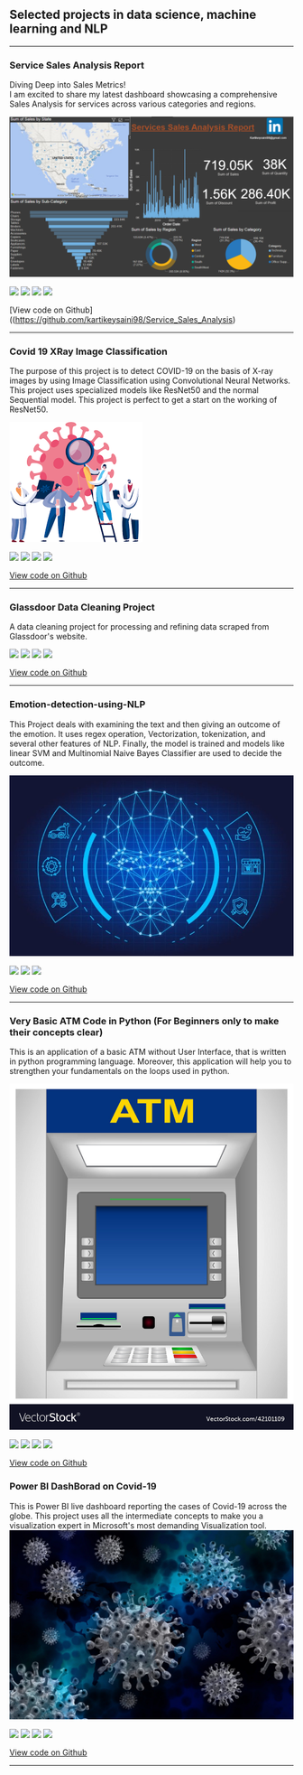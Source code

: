 ## Selected projects in data science, machine learning and NLP

---

### Service Sales Analysis Report

Diving Deep into Sales Metrics! <br>
I am excited to share my latest dashboard showcasing a comprehensive Sales Analysis for services across various categories and regions. <br>

<img src="images/Power_Bi.PNG?raw=true"/>

[![](https://img.shields.io/badge/Python-white?logo=Python)](#) [![](https://img.shields.io/badge/Jupyter-white?logo=Jupyter)](#) [![](https://img.shields.io/badge/PyTorch-white?logo=pytorch)](#) [![](https://img.shields.io/badge/numpy-white)](#)

[View code on Github]((https://github.com/kartikeysaini98/Service_Sales_Analysis)

---

### Covid 19 XRay Image Classification

The purpose of this project is to detect COVID-19 on the basis of X-ray images by using Image Classification using Convolutional Neural Networks. This project uses specialized models like ResNet50 and the normal Sequential model. This project is perfect to get a start on the working of ResNet50. <br>

<img src="images/project1.png?raw=true" />

[![](https://img.shields.io/badge/Python-white?logo=Python)](#) [![](https://img.shields.io/badge/Jupyter-white?logo=Jupyter)](#) [![](https://img.shields.io/badge/PyTorch-white?logo=pytorch)](#) [![](https://img.shields.io/badge/numpy-white)](#)

[View code on Github](https://github.com/kartikeysaini98/Covid-19-XRay-Image-Classification)

---

### Glassdoor Data Cleaning Project

A data cleaning project for processing and refining data scraped from Glassdoor's website.


[![](https://img.shields.io/badge/Python-white?logo=Python)](#) [![](https://img.shields.io/badge/Jupyter-white?logo=Jupyter)](#) [![](https://img.shields.io/badge/pandas-blue)](#) [![](https://img.shields.io/badge/numpy-white)](#)

[View code on Github](https://github.com/kartikeysaini98/Glassdoor-Data-Cleaning)

---

### Emotion-detection-using-NLP

This Project deals with examining the text and then giving an outcome of the emotion. It uses regex operation, Vectorization, tokenization, and several other features of NLP. Finally, the model is trained and models like linear SVM and Multinomial Naive Bayes Classifier are used to decide the outcome.

<img src="images/project3.jpg?raw=true"/>


[![](https://img.shields.io/badge/sql-blue)](#) [![](https://img.shields.io/badge/noteable-blue)](#) [![](https://img.shields.io/badge/RDBMS-blue)](#) 

[View code on Github](https://github.com/kartikeysaini98/Emotion-detection-using-NLP)

---

### Very Basic ATM Code in Python (For Beginners only to make their concepts clear)

This is an application of a basic ATM without User Interface, that is written in python programming language. Moreover, this application will help you to strengthen your fundamentals on the loops used in python.

<img src="images/project4.jpg?raw=true" />

[![](https://img.shields.io/badge/Python-white?logo=Python)](#) [![](https://img.shields.io/badge/Jupyter-white?logo=Jupyter)](#) [![](https://img.shields.io/badge/pandas-blue)](#) [![](https://img.shields.io/badge/numpy-white)](#) 

[View code on Github](https://github.com/kartikeysaini98/Basic-ATM)

### Power BI DashBorad on Covid-19

This is Power BI live dashboard reporting the cases of Covid-19 across the globe. This project uses all the intermediate concepts to make you a visualization expert in Microsoft's most demanding Visualization tool.
<img src="images/project5.jpg?raw=true" />

[![](https://img.shields.io/badge/Python-white?logo=Python)](#) [![](https://img.shields.io/badge/Jupyter-white?logo=Jupyter)](#) [![](https://img.shields.io/badge/pandas-blue)](#) [![](https://img.shields.io/badge/numpy-white)](#) 

[View code on Github](https://github.com/kartikeysaini98/Basic-ATM)

---

